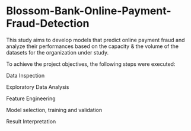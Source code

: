 # Blossom-Bank-Online-Payment-Fraud-Detection

This study aims to develop models that predict online payment fraud and analyze their performances based on the capacity & the volume of the datasets for the organization under study.

To achieve the project objectives, the following steps were executed:

Data Inspection

Exploratory Data Analysis

Feature Engineering

Model selection, training and validation

Result Interpretation
